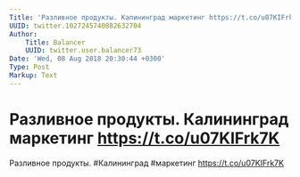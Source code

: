 ```yaml
---
Title: 'Разливное продукты. Калининград маркетинг https://t.co/u07KIFrk7K'
UUID: twitter.1027245740882632704
Author:
    Title: Balancer
    UUID: twitter.user.balancer73
Date: 'Wed, 08 Aug 2018 20:30:44 +0300'
Type: Post
Markup: Text
---
```


# Разливное продукты. Калининград маркетинг https://t.co/u07KIFrk7K

Разливное продукты. #Калининград #маркетинг
https://t.co/u07KIFrk7K